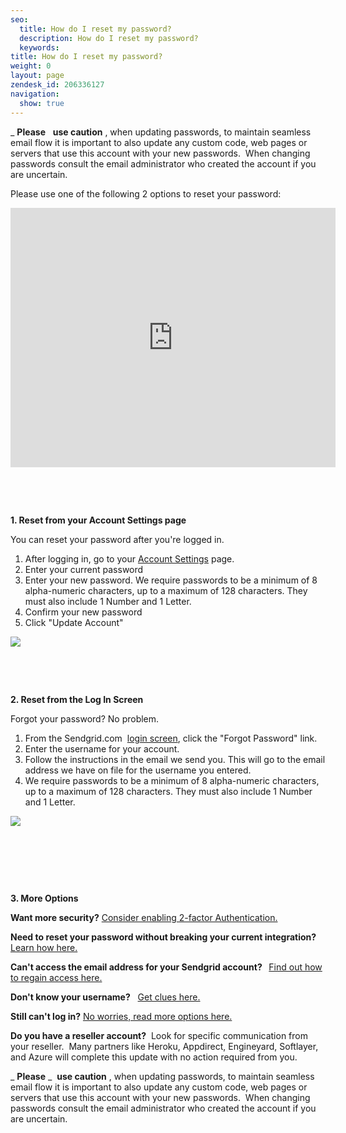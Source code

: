 ```yaml
---
seo:
  title: How do I reset my password?
  description: How do I reset my password?
  keywords:
title: How do I reset my password?
weight: 0
layout: page
zendesk_id: 206336127
navigation:
  show: true
---
```


_ **Please** &nbsp; **use caution** , when updating passwords, to maintain seamless email flow it is important to also update any custom code, web pages or servers that use this account with your new passwords. &nbsp;When changing passwords consult the email administrator who created the account if you are uncertain.

Please use one of the following 2 options to reset your password:&nbsp;

<iframe src="https://www.youtube.com/embed/IWbZyNPhNMg" width="520" height="415" frameborder="0" allowfullscreen=""></iframe>

&nbsp;

&nbsp;

**1. Reset from your Account Settings page**

You can reset your password after you're logged in.&nbsp;

1. After logging in, go to your [Account Settings](https://sendgrid.com/user/account) page.
2. Enter your current password
3. Enter your new password. We require passwords to be a minimum of 8 alpha-numeric characters, up to a maximum of 128 characters. They must also include 1 Number and 1 Letter.&nbsp;
4. Confirm your new password
5. Click "Update Account"&nbsp;

![](http://g.recordit.co/T8WfjGWG9k.gif)

&nbsp;

&nbsp;

**2. Reset from the Log In Screen**

Forgot your password? No problem.&nbsp;

1. From the Sendgrid.com&nbsp; [login screen](https://sendgrid.com/marketing/login), click the "Forgot Password" link.
2. Enter the username for your&nbsp;account.&nbsp;
3. Follow the instructions in the email we send you. This will go to the email address we have on file for the username you entered.&nbsp;
4. We require passwords to be a minimum of 8 alpha-numeric characters, up to a maximum of 128 characters. They must also include 1 Number and 1 Letter.&nbsp;

![]({{root_url}}/images/forgotpassword.gif)

&nbsp;

&nbsp;

&nbsp;

**3. More Options** &nbsp;

**Want more security?** [Consider enabling 2-factor Authentication.](/hc/en-us/articles/203891718-Setting-up-2-factor-Authentication)

**Need to&nbsp;reset your password without breaking your current integration?** [Learn how here.](/hc/en-us/articles/205649967)

**Can't access the email address for your Sendgrid account? &nbsp;** [Find out how to regain access here.](/hc/en-us/articles/204982878)

**Don't know your username?** &nbsp; [Get clues here.](/hc/en-us/articles/205645617-Don-t-know-your-username-)

**Still can't log in?** [No worries, read more options here.](/hc/en-us/articles/204192663-Can-t-log-in-to-your-account-)

**Do you have a reseller account?** &nbsp;Look for specific communication from your reseller. &nbsp;Many partners like Heroku, Appdirect, Engineyard, Softlayer, and Azure will complete this update with no action required from you.

_ **Please** _&nbsp; **use caution** , when updating passwords, to maintain seamless email flow it is important to also update any custom code, web pages or servers that use this account with your new passwords. &nbsp;When changing passwords consult the email administrator who created the account if you are uncertain.
